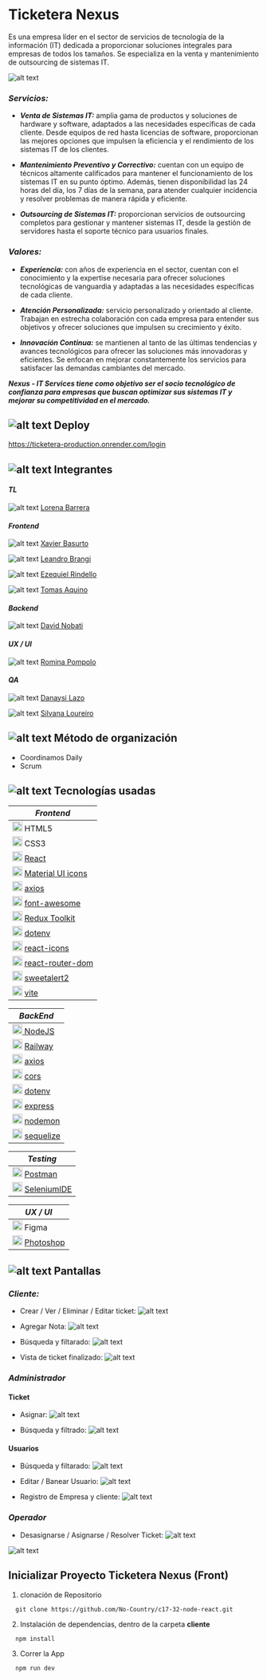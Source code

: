  # Ticketera Nexus
  
 Es una empresa líder en el sector de servicios de tecnología de la información (IT) dedicada a proporcionar soluciones integrales para empresas de todos los tamaños. Se especializa en la venta y mantenimiento de outsourcing de sistemas IT.

 ![alt text](Media/image.png)


### *Servicios:*

- ***Venta de Sistemas IT:*** amplia gama de productos y soluciones de hardware y software, adaptados a las necesidades específicas de cada cliente. Desde equipos de red hasta licencias de software, proporcionan las mejores opciones que impulsen la eficiencia y el rendimiento de los sistemas IT de los clientes.

- ***Mantenimiento Preventivo y Correctivo:*** cuentan con un equipo de técnicos altamente calificados para mantener el funcionamiento de los sistemas IT en su punto óptimo. Además, tienen disponibilidad las 24 horas del día, los 7 días de la semana, para atender cualquier incidencia y resolver problemas de manera rápida y eficiente.

- ***Outsourcing de Sistemas IT:*** proporcionan servicios de outsourcing completos para gestionar y mantener sistemas IT, desde la gestión de servidores hasta el soporte técnico para usuarios finales.

### *Valores:*

- ***Experiencia:*** con años de experiencia en el sector, cuentan con el conocimiento y la expertise necesaria para ofrecer soluciones tecnológicas de vanguardia y adaptadas a las necesidades específicas de cada cliente.

- ***Atención Personalizada:*** servicio personalizado y orientado al cliente. Trabajan en estrecha colaboración con cada empresa para entender sus objetivos y ofrecer soluciones que impulsen su crecimiento y éxito.

- ***Innovación Continua:*** se mantienen al tanto de las últimas tendencias y avances tecnológicos para ofrecer las soluciones más innovadoras y eficientes. Se enfocan en mejorar constantemente los servicios para satisfacer las demandas cambiantes del mercado.

***Nexus - IT Services tiene como objetivo ser el socio tecnológico de confianza para empresas que buscan optimizar sus sistemas IT y mejorar su competitividad en el mercado.***

## ![alt text](Iconos/URL-32x32.png) Deploy

https://ticketera-production.onrender.com/login

## ![alt text](Iconos/Integrantes-32x32.png) Integrantes

####  *TL*

![alt text](Iconos/LIN-16x16.png) [Lorena Barrera](https://www.linkedin.com/in/lorenabarr/)

####  *Frontend*

![alt text](Iconos/LIN-16x16.png) [Xavier Basurto](https://www.linkedin.com/in/xavier-basurto-1969b286/)

![alt text](Iconos/LIN-16x16.png) [Leandro Brangi](https://www.linkedin.com/in/leandro-brangi/)

![alt text](Iconos/LIN-16x16.png) [Ezequiel Rindello](https://www.linkedin.com/in/ezequiel-rindello/)

![alt text](Iconos/LIN-16x16.png) [Tomas Aquino](https://www.linkedin.com/in/tomas-gabriel-aquino-bajusz/)

####  *Backend*
![alt text](Iconos/LIN-16x16.png) [David Nobati](https://www.linkedin.com/in/david-nobati-33756a26b/)

####  *UX / UI*
![alt text](Iconos/LIN-16x16.png) [Romina Pompolo](https://www.linkedin.com/in/paola-romina-pompolo-15b04b178/)
#### *QA*
![alt text](Iconos/LIN-16x16.png) [Danaysi Lazo](https://www.linkedin.com/in/danaysi-lazo/) 

![alt text](Iconos/LIN-16x16.png) [Silvana Loureiro](https://www.linkedin.com/in/silvana-loureiro)

## ![alt text](Iconos/organizacion-32x32.png) Método de organización
- Coordinamos Daily 
- Scrum
## ![alt text](Iconos/tecnologias-32x32.png) Tecnologías usadas

| *Frontend* |
| ------- |
| <img width="20" height="20" src="https://img.icons8.com/color/20/html-5--v1.png" alt="html-5"/> HTML5 |
| <img width="20" height="20" src="https://img.icons8.com/color/20/css3.png" alt="css3"/> CSS3 |
| <img width="20" height="20" src="https://img.icons8.com/office/20/react.png" alt="react"/> [React](https://react.dev/) |
| <img width="20" height="20" src="https://img.icons8.com/color/20/material-ui.png" alt="material-ui"/> [Material UI icons](https://mui.com/) |
|<img width="20" height="20" src="./Iconos/axios-icon.svg" alt="axios"/> [axios](https://www.npmjs.com/package/axios)|
|<img width="20" height="20" src="./Iconos/fontA.png" alt="fontA"/>  [font-awesome](https://www.npmjs.com/package/font-awesome)|
|<img width="20" height="20" src="./Iconos/Redux.png" alt="redux"/> [Redux Toolkit](https://redux-toolkit.js.org/)|
|<img width="20" height="20" src="./Iconos/dotenv.ico" alt="dotenv"/> [dotenv](https://www.npmjs.com/package/dotenv)|
|<img width="20" height="20" src="./Iconos/ReactBootstrap.png" alt="reactB"/> [react-icons](https://www.npmjs.com/package/react-icons)|
|<img height="20" src="./Iconos/rrd.png" alt="rrd"/> [react-router-dom](https://www.npmjs.com/package/react-router-dom)|
|<img width="20" height="20" src="./Iconos/sweetalert.png" alt="sweet"/>  [sweetalert2](https://www.npmjs.com/package/sweetalert2)|
|<img width="20" height="20" src="https://img.icons8.com/color/20/vite" alt="html-5"/> [vite](https://vitejs.dev/)|


| *BackEnd* |
| -------- |
| [<img width="20" height="20" src="https://img.icons8.com/color/20/nodejs.png" alt="nodejs"/> NodeJS](https://nodejs.org/en) |
| <img width="20" height="20" src="./Iconos/railway.ico" alt="Railway"> [Railway](https://railway.app/) |
|<img width="20" height="20" src="./Iconos/axios-icon.svg" alt="axios"/> [axios](https://www.npmjs.com/package/axios)|
|<img width="20" height="20" src="./Iconos/cors.ico" alt="cors"/> [cors](https://www.npmjs.com/package/cors)|
|<img width="20" height="20" src="./Iconos/dotenv.ico" alt="dotenv"/> [dotenv](https://www.npmjs.com/package/dotenv)|
|<img width="20" height="20" src="./Iconos/Express.png" alt="express"/> [express](https://www.npmjs.com/package/express)|
|<img width="20" height="20" src="./Iconos/Nodemon.png" alt="nodemon"/> [nodemon](https://www.npmjs.com/package/nodemon)|
|<img width="20" height="20" src="./Iconos/Sequelize.png" alt="sequelize"/> [sequelize](https://sequelize.org/)|



| *Testing* |
| ------------ |
| <img width="20" height="20" src="./Iconos/Postman.png" alt="postman"/> [Postman](https://www.postman.com/) |
|<img width="20" height="20" src="./Iconos/Selenium.png" alt="selenium"/> [SeleniumIDE](https://www.selenium.dev/)|


| *UX / UI* |
| ------------ |
| <img width="20" height="20" src="https://img.icons8.com/color/20/figma--v1.png" alt="figma--v1"/> Figma |
|<img width="20" height="20" src="./Iconos/Photoshop.png" alt="photoshop"/>  [Photoshop](https://www.adobe.com/pe/products/photoshop.html)|

## ![alt text](Iconos/pantallas-32x32.png) Pantallas

### *Cliente:*

- Crear / Ver / Eliminar / Editar ticket:
![alt text](Media/gif/CrearTicket.gif) 

- Agregar Nota:
![alt text](Media/gif/AgregarNota.gif)

- Búsqueda y filtarado:
![alt text](Media/gif/FiltrosTicketC.gif)

- Vista de ticket finalizado:
![alt text](Media/image-2.png) 

### *Administrador*

#### Ticket
- Asignar:
![alt text](Media/gif/AsignarTicket.gif)

- Búsqueda y filtrado:
![alt text](Media/gif/FiltrosTicketA.gif)

#### Usuarios
- Búsqueda y filtarado:
![alt text](Media/gif/FiltrosU.gif)

- Editar / Banear Usuario:
![alt text](Media/gif/EditarU.gif)

- Registro de Empresa y cliente:
![alt text](Media/gif/Usuarios.gif)

### *Operador*

- Desasignarse / Asignarse / Resolver Ticket:
![alt text](Media/gif/Operador.gif)

![alt text](Media/Nexus.png) 

## Inicializar Proyecto Ticketera Nexus (Front)

1. clonación de Repositorio
```git
  git clone https://github.com/No-Country/c17-32-node-react.git
```

2. Instalación de dependencias, dentro de la carpeta **cliente**
```node
  npm install
```

3. Correr la  App
```node
  npm run dev
```
